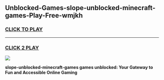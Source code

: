 
## Unblocked-Games-slope-unblocked-minecraft-games-Play-Free-wmjkh
<h3>
<a href="https://premium76.site?title=slope-unblocked-minecraft-games&ref=09A">CLICK TO PLAY</a></h3>
<hr>

<h3>
<a href="https://premium76.site?title=slope-unblocked-minecraft-games&ref=09A">CLICK 2 PLAY</a>
  
</h3>

<a href="https://premium76.site?title=slope-unblocked-minecraft-games&ref=09A"><img src="https://clearcache.store/games.png"></a>


**slope-unblocked-minecraft-games games unblocked: Your Gateway to Fun and Accessible Online Gaming**
